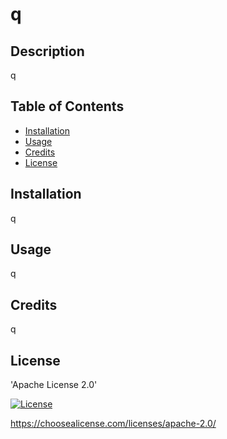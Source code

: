 # q
        
## Description
        
q
        
## Table of Contents
        
* [Installation](#installation)
* [Usage](#usage)
* [Credits](#credits)
* [License](#license)
        
## Installation
        
q
        
## Usage
        
q
        
## Credits
        
q
                        
## License

'Apache License 2.0'

[![License](https://img.shields.io/badge/License-Apache%202.0-blue.svg)](https://opensource.org/licenses/Apache-2.0)

https://choosealicense.com/licenses/apache-2.0/
        
    